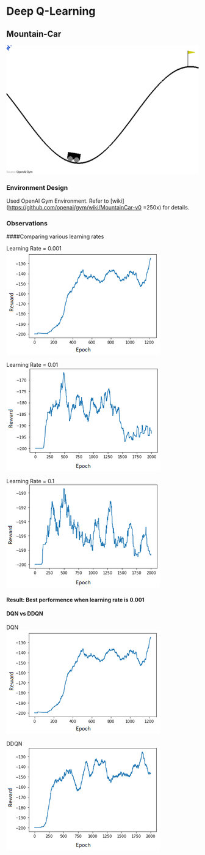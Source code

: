# Deep Q-Learning

## Mountain-Car

![mountain_car](https://github.com/sagarjinde/Reinforcement-Learning-Project/blob/master/DQN/figs/mountain_car.gif)

### Environment Design
Used OpenAI Gym Environment. Refer to [wiki](https://github.com/openai/gym/wiki/MountainCar-v0 =250x) for details.

### Observations
####Comparing various learning rates

Learning Rate = 0.001 </br>
![mc_lr001](https://github.com/sagarjinde/Reinforcement-Learning-Project/blob/master/DQN/figs/mc_lr0.001.png)

Learning Rate = 0.01 </br>
![mc_lr01](https://github.com/sagarjinde/Reinforcement-Learning-Project/blob/master/DQN/figs/mc_lr0.01.png)

Learning Rate = 0.1 </br>
![mc_lr1](https://github.com/sagarjinde/Reinforcement-Learning-Project/blob/master/DQN/figs/mc_lr0.1.png)

#### Result: Best performence when learning rate is 0.001 

#### DQN vs DDQN
DQN </br>
![mc_lr001](https://github.com/sagarjinde/Reinforcement-Learning-Project/blob/master/DQN/figs/mc_lr0.001.png)

DDQN </br>
![mc_ddqn](https://github.com/sagarjinde/Reinforcement-Learning-Project/blob/master/DQN/figs/mc_ddqn.png)  